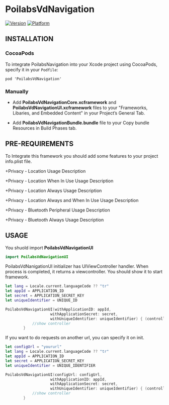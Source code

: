 # PoilabsVdNavigation
[![Version](https://img.shields.io/cocoapods/v/PoilabsVdNavigation.svg?style=flat)](https://cocoapods.org/pods/PoilabsVdNavigation)
[![Platform](https://img.shields.io/cocoapods/p/PoilabsVdNavigation.svg?style=flat)](https://cocoapods.org/pods/PoilabsVdNavigation)

## INSTALLATION

### CocoaPods

To integrate PoilabsNavigation into your Xcode project using CocoaPods, specify it in your `Podfile`:

``` curl
pod 'PoilabsVdNavigation'
```
	
### Manually

* Add **PoilabsVdNavigationCore.xcframework** and **PoilabsVdNavigationUI.xcframework** files to your "Frameworks, Libaries, and Embedded Content" in your Project’s General Tab.

* Add **PoilabsVdNavigationBundle.bundle** file to your Copy bundle Resources in Build Phases tab.


## PRE-REQUIREMENTS

To Integrate this framework you should add some features to your project info.plist file.

+Privacy - Location Usage Description

+Privacy - Location When In Use Usage Description

+Privacy - Location Always Usage Description

+Privacy - Location Always and When In Use Usage Description

+Privacy - Bluetooth Peripheral Usage Description

+Privacy - Bluetooth Always Usage Description

## USAGE

You shuold import **PoilabsVdNavigationUI**

``` Swift
import PoilabsVdNavigationUI
```

PoilabsVdNanigationUI initializer has UIViewController handler. When process is completed, it returns a viewcontroller. You should show it to start framework.


``` Swift
let lang = Locale.current.languageCode ?? "tr"
let appId = APPLICATION_ID
let secret = APPLICATION_SECRET_KEY
let uniqueIdentifier = UNIQUE_ID

PoilabsVdNavigationUI(withApplicationID: appId, 
					withApplicationSecret: secret, 
					withUniqueIdentifier: uniqueIdentifier) { (controller) in
            //show controller
        }
```
If you want to do requests on another url, you can specify it on init.



``` Swift
let configUrl = "yoururl"
let lang = Locale.current.languageCode ?? "tr"
let appId = APPLICATION_ID
let secret = APPLICATION_SECRET_KEY
let uniqueIdentifier = UNIQUE_IDENTIFIER

PoilabsVdNavigationUI(configUrl: configUrl, 
					withApplicationID: appId, 
					withApplicationSecret: secret, 
					withUniqueIdentifier: uniqueIdentifier) { (controller) in
            //show controller
        }
```


